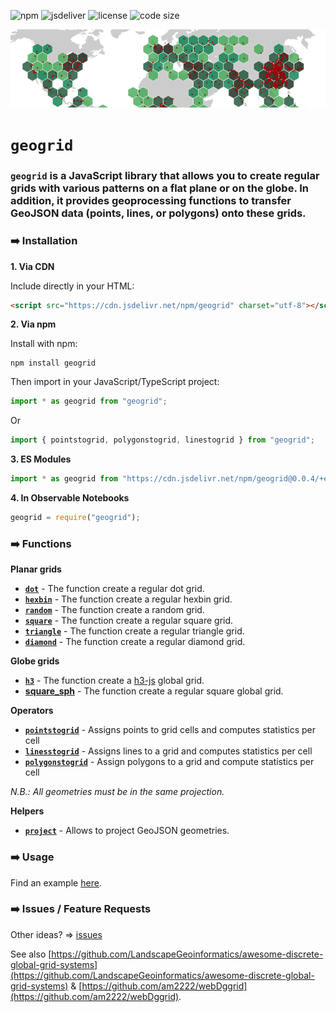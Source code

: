 ![npm](https://img.shields.io/npm/v/geogrid) ![jsdeliver](https://img.shields.io/jsdelivr/npm/hw/geogrid) ![license](https://img.shields.io/badge/license-MIT-success) ![code size](https://img.shields.io/github/languages/code-size/neocarto/geogrid)

![banner](https://raw.githubusercontent.com/neocarto/geogrid/d3b8112f2ca0ca635c011162afb60797f738a77f/img/banner.png)

# `geogrid`

### `geogrid` is a JavaScript library that allows you to create regular grids with various patterns on a flat plane or on the globe. In addition, it provides geoprocessing functions to transfer GeoJSON data (points, lines, or polygons) onto these grids.


### ➡️ Installation

<b>1. Via CDN</b>

Include directly in your HTML:

``` html
<script src="https://cdn.jsdelivr.net/npm/geogrid" charset="utf-8"></script>
```

<b>2. Via npm</b>

Install with npm:

```
npm install geogrid
```

Then import in your JavaScript/TypeScript project:

``` js
import * as geogrid from "geogrid";
```

Or

``` js
import { pointstogrid, polygonstogrid, linestogrid } from "geogrid";
```

<b>3. ES Modules</b>

``` js
import * as geogrid from "https://cdn.jsdelivr.net/npm/geogrid@0.0.4/+esm";
```

<b>4. In Observable Notebooks</b>

``` js
geogrid = require("geogrid");
```

### ➡️ Functions

**Planar grids**

- [**`dot`**](global.html#dot) - The function create a regular dot grid.
- [**`hexbin`**](global.html#hexbin) - The function create a regular hexbin grid.
- [**`random`**](global.html#random) - The function create a random grid.
- [**`square`**](global.html#square) - The function create a regular square grid.
- [**`triangle`**](global.html#triangle) - The function create a regular triangle grid.
- [**`diamond`**](global.html#diamond) - The function create a regular diamond grid.

**Globe grids**

- [**`h3`**](global.html#h3) - The function create a [h3-js](https://github.com/uber/h3-js) global grid.
- [**square_sph**](global.html#square_sph) - The function create a regular square global grid.

**Operators**

- [**`pointstogrid`**](global.html#pointstogrid) - Assigns points to grid cells and computes statistics per cell
- [**`linesstogrid`**](global.html#linesstogrid) - Assigns lines to a grid and computes statistics per cell
- [**`polygonstogrid`**](global.html#polygonstogrid) - Assign polygons to a grid and compute statistics per cell

*N.B.: All geometries must be in the same projection.*

**Helpers**

- [**`project`**](global.html#project) - Allows to project GeoJSON geometries.

### ➡️ Usage

Find an example [here](https://github.com/neocarto/geogrid/blob/main/examples/example.html).

### ➡️ Issues / Feature Requests

Other ideas? => [issues](https://github.com/riatelab/geogrid/issues)

See also [https://github.com/LandscapeGeoinformatics/awesome-discrete-global-grid-systems](https://github.com/LandscapeGeoinformatics/awesome-discrete-global-grid-systems) & [https://github.com/am2222/webDggrid](https://github.com/am2222/webDggrid).
